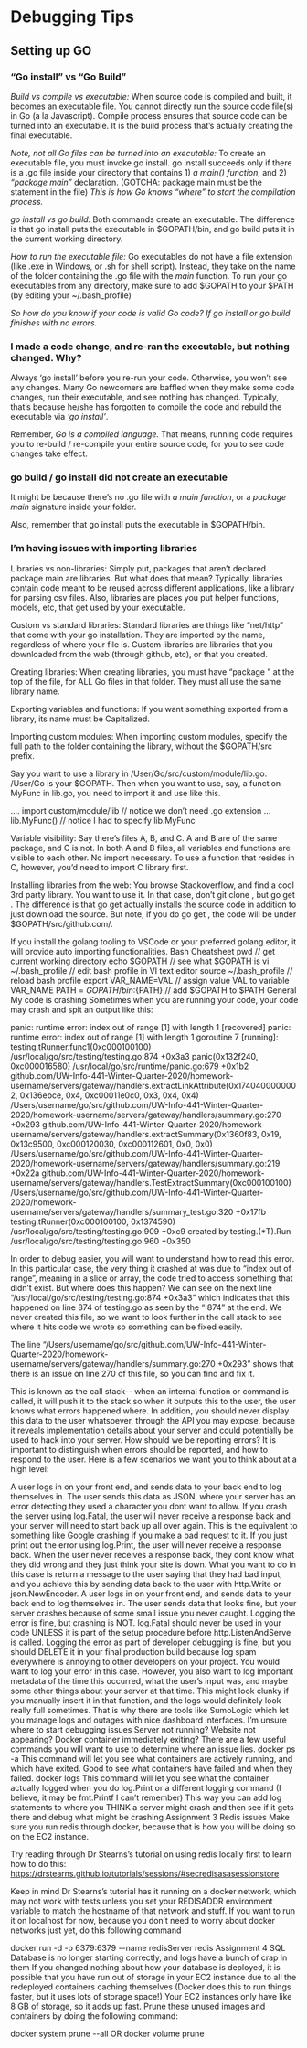 # Debugging Tips
## Setting up GO
### “Go install” vs “Go Build”
*Build vs compile vs executable:* When source code is compiled and built, it becomes an executable file. You cannot directly run the source code file(s) in Go (a la Javascript). Compile process ensures that source code can be turned into an executable. It is the build process that’s actually creating the final executable. 

*Note, not all Go files can be turned into an executable:* To create an executable file, you must invoke go install. go install succeeds only if there is a .go file inside your directory that contains 1) *a main() function*, and 2) *“package main”* declaration. (GOTCHA: package main must be the statement in the file) *This is how Go knows “where” to start the compilation process.*

*go install vs go build:* Both commands create an executable. The difference is that go install puts the executable in $GOPATH/bin, and go build puts it in the current working directory. 

*How to run the executable file:* Go executables do not have a file extension (like .exe in Windows, or .sh for shell script). Instead, they take on the name of the folder containing the .go file with the *main* function. To run your go executables from any directory, make sure to add $GOPATH to your $PATH (by editing your ~/.bash_profile)

_So how do you know if your code is valid Go code? If go install or go build finishes with no errors._

### I made a code change, and re-ran the executable, but nothing changed. Why? 
Always ‘go install’ before you re-run your code. Otherwise, you won’t see any changes. Many Go newcomers are baffled when they make some code changes, run their executable, and see nothing has changed. Typically, that’s because he/she has forgotten to compile the code and rebuild the executable via *‘go install’*. 

Remember, *Go is a compiled language.* That means, running code requires you to re-build / re-compile your entire source code, for you to see code changes take effect. 

### go build / go install did not create an executable

It might be because there’s no .go file with *a main function*, or a *package main* signature inside your folder. 

Also, remember that go install puts the executable in $GOPATH/bin. 

### I’m having issues with importing libraries
Libraries vs non-libraries: Simply put, packages that aren’t declared package main are libraries. But what does that mean? Typically, libraries contain code meant to be reused across different applications, like a library for parsing csv files. Also, libraries are places you put helper functions, models, etc, that get used by your executable.

Custom vs standard libraries: Standard libraries are things like “net/http” that come with your go installation. They are imported by the name, regardless of where your file is. Custom libraries are libraries that you downloaded from the web (through github, etc), or that you created. 

Creating libraries: When creating libraries, you must have “package <library name>” at the top of the file, for ALL Go files in that folder. They must all use the same library name. 

Exporting variables and functions: If you want something exported from a library, its name must be Capitalized. 

Importing custom modules: When importing custom modules, specify the full path to the folder containing the library, without the $GOPATH/src prefix.  

Say you want to use a library in /User/Go/src/custom/module/lib.go.  /User/Go is your $GOPATH. Then when you want to use, say, a function MyFunc in lib.go, you need to import it and use like this.

…. 
import custom/module/lib   // notice we don’t need .go extension
…
lib.MyFunc()     // notice I had to specify lib.MyFunc



Variable visibility: Say there’s files A, B, and C.   A and B are of the same package, and C is not.  In both A and B files, all variables and functions are visible to each other. No import necessary.  To use a function that resides in C, however, you’d need to import C library first. 

Installing libraries from the web: You browse Stackoverflow, and find a cool 3rd party library. You want to use it. In that case, don’t git clone <git url>, but go get <git url>. The difference is that go get actually installs the source code in addition to just download the source. But note, if you do go get <git url>, the code will be under $GOPATH/src/github.com/<repo url>.

If you install the golang tooling to VSCode or your preferred golang editor, it will provide auto importing functionalities.
Bash Cheatsheet
pwd // get current working directory
echo $GOPATH  // see what $GOPATH is
vi ~/.bash_profile   // edit bash profile in VI text editor
source ~/.bash_profile //  reload bash profile 
export  VAR_NAME=VAL   // assign value VAL to variable VAR_NAME
PATH = ${GOPATH}/bin:${PATH}  // add $GOPATH to $PATH
General
My code is crashing
Sometimes when you are running your code, your code may crash and spit an output like this:

panic: runtime error: index out of range [1] with length 1 [recovered]
    panic: runtime error: index out of range [1] with length 1
goroutine 7 [running]:
testing.tRunner.func1(0xc000100100)
    /usr/local/go/src/testing/testing.go:874 +0x3a3
panic(0x132f240, 0xc000016580)
    /usr/local/go/src/runtime/panic.go:679 +0x1b2
github.com/UW-Info-441-Winter-Quarter-2020/homework-username/servers/gateway/handlers.extractLinkAttribute(0x1740400000002, 0x136ebce, 0x4, 0xc00011e0c0, 0x3, 0x4, 0x4)
    /Users/username/go/src/github.com/UW-Info-441-Winter-Quarter-2020/homework-username/servers/gateway/handlers/summary.go:270 +0x293
github.com/UW-Info-441-Winter-Quarter-2020/homework-username/servers/gateway/handlers.extractSummary(0x1360f83, 0x19, 0x13c9500, 0xc000120030, 0xc000112601, 0x0, 0x0)
    /Users/username/go/src/github.com/UW-Info-441-Winter-Quarter-2020/homework-username/servers/gateway/handlers/summary.go:219 +0x22a
github.com/UW-Info-441-Winter-Quarter-2020/homework-username/servers/gateway/handlers.TestExtractSummary(0xc000100100)
    /Users/username/go/src/github.com/UW-Info-441-Winter-Quarter-2020/homework-username/servers/gateway/handlers/summary_test.go:320 +0x17fb
testing.tRunner(0xc000100100, 0x1374590)
    /usr/local/go/src/testing/testing.go:909 +0xc9
created by testing.(*T).Run
    /usr/local/go/src/testing/testing.go:960 +0x350

In order to debug easier, you will want to understand how to read this error. In this particular case, the very thing it crashed at was due to “index out of range”, meaning in a slice or array, the code tried to access something that didn’t exist. But where does this happen? We can see on the next line “/usr/local/go/src/testing/testing.go:874 +0x3a3” which indicates that this happened on line 874 of testing.go as seen by the “:874” at the end. We never created this file, so we want to look further in the call stack to see where it hits code we wrote so something can be fixed easily. 

The line “/Users/username/go/src/github.com/UW-Info-441-Winter-Quarter-2020/homework-username/servers/gateway/handlers/summary.go:270 +0x293” shows that there is an issue on line 270 of this file, so you can find and fix it. 

This is known as the call stack-- when an internal function or command is called, it will push it to the stack so when it outputs this to the user, the user knows what errors happened where. In addition, you should never display this data to the user whatsoever, through the API you may expose, because it reveals implementation details about your server and could potentially be used to hack into your server.
How should we be reporting errors?
It is important to distinguish when errors should be reported, and how to respond to the user. Here is a few scenarios we want you to think about at a high level:

A user logs in on your front end, and sends data to your back end to log themselves in. The user sends this data as JSON, where your server has an error detecting they used a character you dont want to allow.
If you crash the server using log.Fatal, the user will never receive a response back and your server will need to start back up all over again. This is the equivalent to something like Google crashing if you make a bad request to it.
If you just print out the error using log.Print, the user will never receive a response back.
When the user never receives a response back, they dont know what they did wrong and they just think your site is down.
What you want to do in this case is return a message to the user saying that they had bad input, and you achieve this by sending data back to the user with http.Write or json.NewEncoder.
A user logs in on your front end, and sends data to your back end to log themselves in. The user sends data that looks fine, but your server crashes because of some small issue you never caught.
Logging the error is fine, but crashing is NOT. log.Fatal should never be used in your code UNLESS it is part of the setup procedure before http.ListenAndServe is called.
Logging the error as part of developer debugging is fine, but you should DELETE it in your final production build because log spam everywhere is annoying to other developers on your project.
You would want to log your error in this case. However, you also want to log important metadata of the time this occurred, what the user’s input was, and maybe some other things about your server at that time. This might look clunky if you manually insert it in that function, and the logs would definitely look really full sometimes. That is why there are tools like SumoLogic which let you manage logs and outages with nice dashboard interfaces.
I’m unsure where to start debugging issues
Server not running? Website not appearing? Docker container immediately exiting? There are a few useful commands you will want to use to determine where an issue lies.
docker ps -a
This command will let you see what containers are actively running, and which have exited. Good to see what containers have failed and when they failed.
docker logs <containername>
This command will let you see what the container actually logged when you do log.Print or a different logging command (I believe, it may be fmt.Printf I can’t remember)
This way you can add log statements to where you THINK a server might crash and then see if it gets there and debug what might be crashing
Assignment 3
Redis issues
Make sure you run redis through docker, because that is how you will be doing so on the EC2 instance.

Try reading through Dr Stearns’s tutorial on using redis locally first to learn how to do this: https://drstearns.github.io/tutorials/sessions/#secredisasasessionstore

Keep in mind Dr Stearns’s tutorial has it running on a docker network, which may not work with tests unless you set your REDISADDR environment variable to match the hostname of that network and stuff. If you want to run it on localhost for now, because you don’t need to worry about docker networks just yet, do this following command

docker run -d -p 6379:6379 --name redisServer redis
Assignment 4
SQL Database is no longer starting correctly, and logs have a bunch of crap in them
If you changed nothing about how your database is deployed, it is possible that you have run out of storage in your EC2 instance due to all the redeployed containers caching themselves (Docker does this to run things faster, but it uses lots of storage space!) Your EC2 instances only have like 8 GB of storage, so it adds up fast. Prune these unused images and containers by doing the following command:

docker system prune --all
OR
docker volume prune


